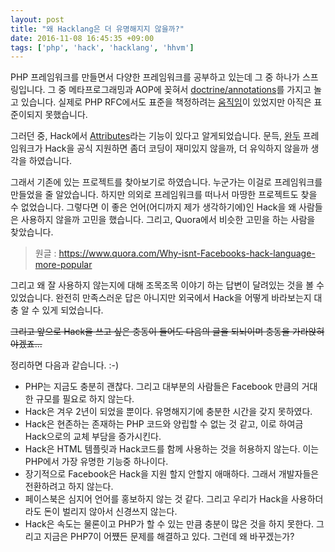 ```yaml
---
layout: post
title: "왜 Hacklang은 더 유명해지지 않을까?"
date: 2016-11-08 16:45:35 +09:00
tags: ['php', 'hack', 'hacklang', 'hhvm']
---
```


PHP 프레임워크를 만들면서 다양한 프레임워크를 공부하고 있는데 그 중 하나가 스프링입니다. 그 중 메타프로그래밍과 AOP에
꽂혀서 [doctrine/annotations](github.com/doctrine/annotations)를 가지고 놀고 있습니다. 실제로 PHP RFC에서도 표준을
책정하려는 [움직임](https://wiki.php.net/rfc/attributes)이 있었지만 아직은 표준이되지 못했습니다.

그러던 중, Hack에서 [Attributes](https://docs.hhvm.com/hack/attributes/introduction)라는 기능이 있다고 알게되었습니다.
문득, [완두](https://wandu.github.io) 프레임워크가 Hack을 공식 지원하면 좀더 코딩이 재미있지 않을까, 더 유익하지 않을까
생각을 하였습니다.

그래서 기존에 있는 프로젝트를 찾아보기로 하였습니다. 누군가는 이걸로 프레임워크를 만들었을 줄 알았습니다. 하지만 의외로
프레임워크를 떠나서 마땅한 프로젝트도 찾을 수 없었습니다. 그렇다면 이 좋은 언어(어디까지 제가 생각하기에)인 Hack을 왜
사람들은 사용하지 않을까 고민을 했습니다. 그리고, Quora에서 비슷한 고민을 하는 사람을 찾았습니다.

> 원글 : https://www.quora.com/Why-isnt-Facebooks-hack-language-more-popular

그리고 왜 잘 사용하지 않는지에 대해 조목조목 이야기 하는 답변이 달려있는 것을 볼 수 있었습니다. 완전히 만족스러운 답은
아니지만 외국에서 Hack을 어떻게 바라보는지 대충 알 수 있게 되었습니다.

~~그리고 앞으로 Hack을 쓰고 싶은 충동이 들어도 다음의 글을 되뇌이며 충동을 가라앉혀야겠죠...~~

정리하면 다음과 같습니다. :-)

- PHP는 지금도 충분히 괜찮다. 그리고 대부분의 사람들은 Facebook 만큼의 거대한 규모를 필요로 하지 않는다.
- Hack은 겨우 2년이 되었을 뿐이다. 유명해지기에 충분한 시간을 갖지 못하였다.
- Hack은 현존하는 존재하는 PHP 코드와 양립할 수 없는 것 같고, 이로 하여금 Hack으로의 교체 부담을 증가시킨다.
- Hack은 HTML 템플릿과 Hack코드를 함께 사용하는 것을 허용하지 않는다. 이는 PHP에서 가장 유명한 기능중 하나이다.
- 장기적으로 Facebook은 Hack을 지원 할지 안할지 애매하다. 그래서 개발자들은 전환하려고 하지 않는다.
- 페이스북은 심지어 언어를 홍보하지 않는 것 같다. 그리고 우리가 Hack을 사용하더라도 돈이 벌리지 않아서 신경쓰지 않는다.
- Hack은 속도는 물론이고 PHP가 할 수 있는 만큼 충분이 많은 것을 하지 못한다. 그리고 지금은 PHP7이 어쩄든 문제를
해결하고 있다. 그런데 왜 바꾸겠는가?
